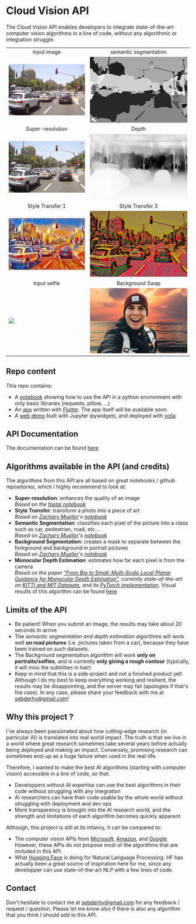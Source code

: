 # Cloud Vision API
The Cloud Vision API enables developers to integrate state-of-the-art computer vision algorithms in a line of code, without any algorithmic or integration struggle. 

<table>
    <tr><td><center>input image</center></td><td><center>semantic segmentation</center></td></tr>
    <tr><td><img src='test_img.png'></td><td><img src='img_out/semseg-3.png'></td></tr>
    <tr><td><center>Super-resolution</center></td><td><center>Depth</center></td></tr>
    <tr><td><img src='img_out/superres-2b.png'></td><td><img src='img_out/depth-bts.png'></td></tr>
    <tr><td><center>Style Transfer 1</center></td><td><center>Style Transfer 3</center></td></tr>
    <tr><td><img src='img_out/styletransf-1.png'></td><td><img src='img_out/styletransf-3.png'></td></tr>
    <tr><td><center>Input selfie</center></td><td><center>Background Swap</center></td></tr>
    <tr><td><img src='https://images.unsplash.com/photo-1543486958-d783bfbf7f8e?ixlib=rb-1.2.1&ixid=eyJhcHBfaWQiOjEyMDd9&w=1000&q=80'></td><td><img src='img_out/binseg-3-bgswap.png'></td></tr>

</table>

## Repo content
This repo contains:
* A [notebook](test_api.ipynb) showing how to use the API in a python environment with only basic libraries (requests, pillow, ...)
* An [app](https://drive.google.com/open?id=1tPdnUmslA8EeusONc26vTbXXIY6aJ9Nx) written with [Flutter](https://github.com/flutter/flutter). The app itself will be available soon.
* A [web demo](http://www.visionapidemo.com) built with Jupyter ipywidgets, and deployed with [voila](https://blog.jupyter.org/and-voil%C3%A0-f6a2c08a4a93)

## API Documentation
The documentation can be found [here](http://visionapi.cloud/docs)

## Algorithms available in the API (and credits)
The algorithms from this API are all based on great notebooks / github repositories, which I highly recommend to look at: 
* **Super-resolution**: enhances the quality of an image <br />
*Based on the [fastai notebook](https://github.com/fastai/fastai2/blob/master/nbs/course/lesson7-superres.ipynb)*
* **Style Transfer**: transform a photo into a piece of art <br />
*Based on [Zachary Mueller](https://github.com/muellerzr)'s [notebook](https://github.com/muellerzr/Practical-Deep-Learning-for-Coders-2.0/blob/master/Computer%20Vision/05_Style_Transfer.ipynb)*
* **Semantic Segmentation**: classifies each pixel of the picture into a class such as car, pedestrian, road, etc... <br />
*Based on [Zachary Mueller](https://github.com/muellerzr)'s [notebook](https://github.com/muellerzr/Practical-Deep-Learning-for-Coders-2.0/blob/master/Computer%20Vision/04_Segmentation.ipynb)*
* **Background Segmentation**: creates a mask to separate between the foreground and background in portrait pictures <br />
*Based on [Zachary Mueller](https://github.com/muellerzr)'s [notebook](https://github.com/muellerzr/Practical-Deep-Learning-for-Coders-2.0/blob/master/Computer%20Vision/07_Binary_Segmentation.ipynb)*
* **Monocular Depth Estimation**:  estimates how far each pixel is from the camera <br />
*Based on the paper ["From Big to Small: Multi-Scale Local Planar Guidance for Monocular Depth Estimation"](https://arxiv.org/pdf/1907.10326v5.pdf), currently state-of-the-art on [KITTI and MIT Datasets](https://paperswithcode.com/task/monocular-depth-estimation), and its [PyTorch implementation](https://github.com/Navhkrin/Bts-PyTorch)*. Visual results of this algorithm can be found [here](https://www.youtube.com/watch?v=ekezJiGaiQk&feature=youtu.be)

## Limits of the API
* Be patient! When you submit an image, the results may take about 20 seconds to arrive
* The *semantic segmentation and depth estimation* algorithms will work well **on road pictures** (i.e. pictures taken from a car), because they have been trained on such datasets.
* The Background segmentation algorithm will work **only on portraits/selfies**, and is currently **only giving a rough contour** (typically, it will miss the subtilities in hair)
* Keep in mind that this is a side-project and not a finished product yet! Although I do my best to keep everything working and resilient, the results may be disappointing, and the server may fail (apologies if that's the case). In any case, please share your feedback with me at sebderhy@gmail.com!   

## Why this project ?
I've always been passionated about how cutting-edge research (in particular AI) is translated into real world impact. The truth is that we live in a world where great research sometimes take several years before actually being deployed and making an impact. Conversely, promising research can sometimes end-up as a huge failure when used in the real-life. 

Therefore, I wanted to make the best AI algorithms (starting with computer vision) accessible in a line of code, so that:
* Developpers without AI expertise can use the best algorithms in their code without struggling with any integration
* AI researchers can have their code usable by the whole world without struggling with deployment and dev ops   
* More transparency is brought into the AI research world, and the strength and limitations of each algorithm becomes quickly apparent. 

Although, this project is still at its infancy, it can be compared to:
* The computer vision APIs from [Microsoft](https://azure.microsoft.com/en-us/services/cognitive-services/computer-vision/#features), [Amazon](https://aws.amazon.com/rekognition/), and [Google](https://cloud.google.com/vision). However, these APIs do not propose most of the algorithms that are included in this API.
* What [Hugging Face](https://huggingface.co/) is doing for Natural Language Processing. HF has actually been a great source of inspiration here for me, since any developper can use state-of-the-art NLP with a few lines of code.

## Contact
Don't hesitate to contact me at sebderhy@gmail.com for any feedback / request / question. Please let me know also if there is also any algorithm that you think I should add to this API.
